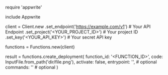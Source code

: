 require 'appwrite'

include Appwrite

client = Client.new
    .set_endpoint('https://example.com/v1') # Your API Endpoint
    .set_project('<YOUR_PROJECT_ID>') # Your project ID
    .set_key('<YOUR_API_KEY>') # Your secret API key

functions = Functions.new(client)

result = functions.create_deployment(
    function_id: '<FUNCTION_ID>',
    code: InputFile.from_path('dir/file.png'),
    activate: false,
    entrypoint: '<ENTRYPOINT>', # optional
    commands: '<COMMANDS>' # optional
)
